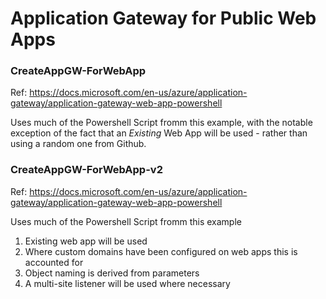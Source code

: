 # Application Gateway for Public Web Apps

### CreateAppGW-ForWebApp
Ref: https://docs.microsoft.com/en-us/azure/application-gateway/application-gateway-web-app-powershell

Uses much of the Powershell Script fromm this example, with the notable exception of the fact that an *Existing* Web App will be used - rather than using a random one from Github.

### CreateAppGW-ForWebApp-v2
Ref: https://docs.microsoft.com/en-us/azure/application-gateway/application-gateway-web-app-powershell

Uses much of the Powershell Script fromm this example
1. Existing web app will be used
1. Where custom domains have been configured on web apps this is accounted for
1. Object naming is derived from parameters
1. A multi-site listener will be used where necessary